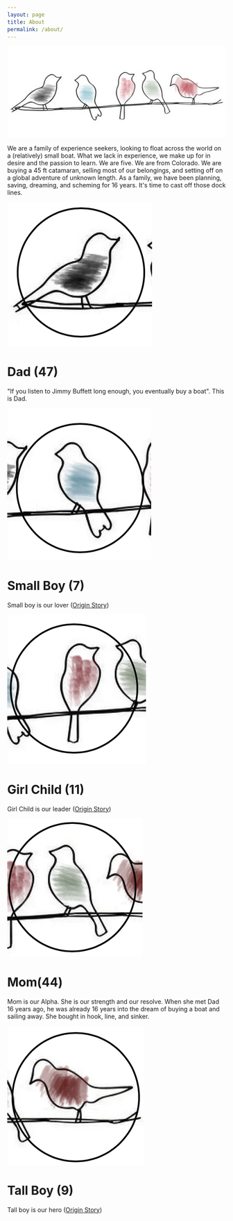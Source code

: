 ```yaml
---
layout: page
title: About
permalink: /about/
---
```


<div>
	<img src = "/twig color.png">
	<p>
		We are a family of experience seekers, looking to float across the world on a (relatively) small boat. What we lack in experience, we make up for in desire and the passion to learn.  We are five.  We are from Colorado.  We are buying a 45 ft catamaran, selling most of our belongings, and setting off on a global adventure of unknown length.  As a family, we have been planning, saving, dreaming, and scheming for 16 years.  It's time to cast off those dock lines.
	</p>
</div>
<div>
	<img src = "/assets/dad.png">
	<h1>Dad (47)</h1>
	<p>"If you listen to Jimmy Buffett long enough, you eventually buy a boat".  This is Dad.</p>
</div>
<div>
	<img src = "/assets/small boy.png">
	<h1>Small Boy (7)</h1>
	<p>Small boy is our lover (<a href="/general/2021/12/01/the-tale-of-two-bryans.html">Origin Story</a>)</p>
</div>
<div>
	<img src = "/assets/girl child.png">
	<h1>Girl Child (11)</h1>
	<p>Girl Child is our leader  (<a href="/general/2021/12/01/the-tale-of-two-bryans.html">Origin Story</a>)</p>
</div>
<div>
	<img src = "/assets/mom.png">
	<h1>Mom(44)</h1>
	<p>Mom is our Alpha.  She is our strength and our resolve.  When she met Dad 16 years ago, he was already 16 years into the dream of buying a boat and sailing away.  She bought in hook, line, and sinker. </p>
</div>
<div>
	<img src = "/assets/tall boy.png">
	<h1>Tall Boy (9)</h1>
	<p>Tall boy is our hero  (<a href="/general/2021/12/01/the-tale-of-two-bryans.html">Origin Story</a>)</p>
</div>



